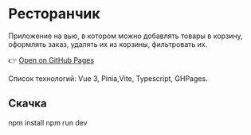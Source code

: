 #  Ресторанчик

Приложение на вью, в котором можно добавлять товары в корзину, оформлять заказ, удалять их из корзины, фильтровать их.


👉 [Open on GitHub Pages](https://github.com/BIBA52/kt_rest)

Список технологий:
Vue 3, Pinia,Vite, Typescript, GHPages.

##  Скачка

npm install
npm run dev

